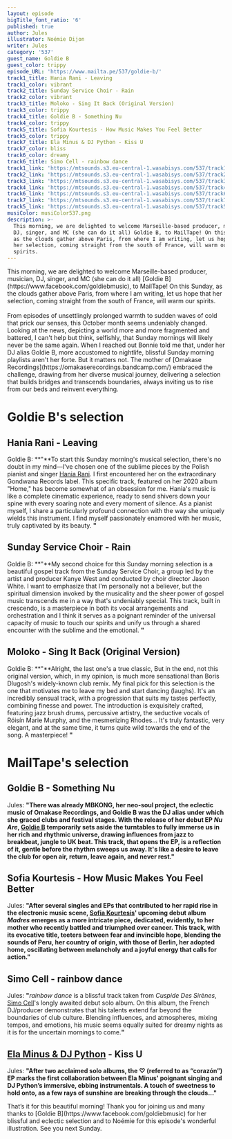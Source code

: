 ```yaml
---
layout: episode
bigTitle_font_ratio: '6'
published: true
author: Jules
illustrator: Noémie Dijon
writer: Jules
category: '537'
guest_name: Goldie B
guest_color: trippy
episode_URL: 'https://www.mailta.pe/537/goldie-b/'
track1_title: Hania Rani - Leaving
track1_color: vibrant
track2_title: Sunday Service Choir - Rain
track2_color: vibrant
track3_title: Moloko - Sing It Back (Original Version)
track3_color: trippy
track4_title: Goldie B - Something Nu
track4_color: trippy
track5_title: Sofia Kourtesis - How Music Makes You Feel Better
track5_color: trippy
track7_title: Ela Minus & DJ Python - Kiss U
track7_color: bliss
track6_color: dreamy
track6_title: Simo Cell - rainbow dance
track1_link: 'https://mtsounds.s3.eu-central-1.wasabisys.com/537/track1.mp3'
track2_link: 'https://mtsounds.s3.eu-central-1.wasabisys.com/537/track2.mp3'
track3_link: 'https://mtsounds.s3.eu-central-1.wasabisys.com/537/track3.mp3'
track4_link: 'https://mtsounds.s3.eu-central-1.wasabisys.com/537/track4.mp3'
track6_link: 'https://mtsounds.s3.eu-central-1.wasabisys.com/537/track6.mp3'
track7_link: 'https://mtsounds.s3.eu-central-1.wasabisys.com/537/track7.mp3'
track5_link: 'https://mtsounds.s3.eu-central-1.wasabisys.com/537/track5.mp3'
musiColor: musiColor537.png
description: >-
  This morning, we are delighted to welcome Marseille-based producer, musician,
  DJ, singer, and MC (she can do it all) Goldie B, to MailTape! On this Sunday,
  as the clouds gather above Paris, from where I am writing, let us hope that
  her selection, coming straight from the south of France, will warm our
  spirits.
---
```

<p id="introduction">
	This morning, we are delighted to welcome Marseille-based producer, musician, DJ, singer, and MC (she can do it all) [Goldie B](https://www.facebook.com/goldiebmusic), to MailTape! On this Sunday, as the clouds gather above Paris, from where I am writing, let us hope that her selection, coming straight from the south of France, will warm our spirits.
	<br><br>
	From episodes of unsettlingly prolonged warmth to sudden waves of cold that prick our senses, this October month seems undeniably changed. Looking at the news, depicting a world more and more fragmented and battered, I can't help but think, selfishly, that Sunday mornings will likely never be the same again. When I reached out Bonnie told me that, under her DJ alias Goldie B, more accustomed to nightlife, blissful Sunday morning playlists aren't her forte. But it matters not. The mother of [Omakase Recordings](https://omakaserecordings.bandcamp.com/) embraced the challenge, drawing from her diverse musical journey, delivering a selection that builds bridges and transcends boundaries, always inviting us to rise from our beds and reinvent everything.
</p>

# Goldie B's selection

## Hania Rani - Leaving

Goldie B: **"**To start this Sunday morning's musical selection, there's no doubt in my mind—I've chosen one of the sublime pieces by the Polish pianist and singer [Hania Rani](https://haniarani.bandcamp.com/). I first encountered her on the extraordinary Gondwana Records label. This specific track, featured on her 2020 album "Home," has become somewhat of an obsession for me. Hania's music is like a complete cinematic experience, ready to send shivers down your spine with every soaring note and every moment of silence. As a pianist myself, I share a particularly profound connection with the way she uniquely wields this instrument. I find myself passionately enamored with her music, truly captivated by its beauty.
**"**

## Sunday Service Choir - Rain

Goldie B: **"**My second choice for this Sunday morning selection is a beautiful gospel track from the Sunday Service Choir, a group led by the artist and producer Kanye West and conducted by choir director Jason White. I want to emphasize that I'm personally not a believer, but the spiritual dimension invoked by the musicality and the sheer power of gospel music transcends me in a way that's undeniably special. This track, built in crescendo, is a masterpiece in both its vocal arrangements and orchestration and I think it serves as a poignant reminder of the universal capacity of music to touch our spirits and unify us through a shared encounter with the sublime and the emotional.
**"**

## Moloko - Sing It Back (Original Version)

Goldie B: **"**Alright, the last one's a true classic, But in the end, not this original version, which, in my opinion, is much more sensational than Boris Dlugosh's widely-known club remix. My final pick for this selection is the one that motivates me to leave my bed and start dancing (laughs). It's an incredibly sensual track, with a progression that suits my tastes perfectly, combining finesse and power. The introduction is exquisitely crafted, featuring jazz brush drums, percussive artistry, the seductive vocals of Róisín Marie Murphy, and the mesmerizing Rhodes... It's truly fantastic, very elegant, and at the same time, it turns quite wild towards the end of the song. A masterpiece!
**"**

# MailTape's selection

## Goldie B - Something Nu

Jules: **"**There was already MBKONG, her neo-soul project, the eclectic music of Omakase Recordings, and Goldie B was the DJ alias under which she graced clubs and festival stages. With the release of her debut EP <i>Nu Are</i>, [Goldie B](https://omakaserecordings.bandcamp.com/album/goldie-b-nu-area) temporarily sets aside the turntables to fully immerse us in her rich and rhythmic universe, drawing influences from jazz to breakbeat, jungle to UK beat. This track, that opens the EP, is a reflection of it, gentle before the rhythm sweeps us away. It's like a desire to leave the club for open air, return, leave again, and never rest.**"**

## Sofia Kourtesis - How Music Makes You Feel Better

Jules: **"**After several singles and EPs that contributed to her rapid rise in the electronic music scene, [Sofia Kourtesis](https://sofiakourtesis.bandcamp.com/album/madres-2)' upcoming debut album <i>Madres</i> emerges as a more intricate piece, dedicated, evidently, to her mother who recently battled and triumphed over cancer. This track, with its evocative title, teeters between fear and invincible hope, blending the sounds of Peru, her country of origin, with those of Berlin, her adopted home, oscillating between melancholy and a joyful energy that calls for action.**"**

## Simo Cell - rainbow dance

Jules: **"**<i>rainbow dance</i> is a blissful track taken from <i>Cuspide Des Sirènes</i>, [Simo Cell](https://simocell.bandcamp.com/album/cuspide-des-sir-nes-album)'s longly awaited debut solo album. On this album, the French DJ/producer demonstrates that his talents extend far beyond the boundaries of club culture. Blending influences, and atmospheres, mixing tempos, and emotions, his music seems equally suited for dreamy nights as it is for the uncertain mornings to come.**"**

## [Ela Minus & DJ Python](https://elaminus.bandcamp.com/album/ep) - Kiss U

Jules: **"**After two acclaimed solo albums, the ♡ (referred to as “corazón”) EP marks the first collaboration between Ela Minus' poignant singing and DJ Python’s immersive, ebbing instrumentals. A touch of sweetness to hold onto, as a few rays of sunshine are breaking through the clouds...**"**

<p id="outroduction">That’s it for this beautiful morning! Thank you for joining us and many thanks to [Goldie B](https://www.facebook.com/goldiebmusic) for her blissful and eclectic selection and to Noémie for this episode's wonderful illustration. See you next Sunday.</p>
